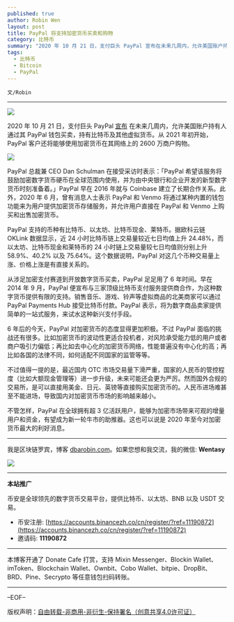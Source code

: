 ```yaml
---
published: true
author: Robin Wen
layout: post
title: PayPal 将支持加密货币买卖和购物
category: 比特币
summary: "2020 年 10 月 21 日，支付巨头 PayPal 宣布在未来几周内，允许美国账户持有人通过其 PayPal 钱包买卖，持有比特币及其他虚拟货币。从 2021 年初开始，PayPal 客户还将能够使用加密货币在其网络上的 2600 万商户购物。不管怎样，PayPal 在全球拥有超 3 亿活跃用户，能够为加密市场带来可观的增量用户和资金，有望成为新一轮牛市的助推器。这也可以说是 2020 年至今对加密货币最大的利好消息。"
tags:
  - 比特币
  - Bitcoin
  - PayPal
---
```


`文/Robin`

***

![](https://cdn.dbarobin.com/pyvd9xb.png)

2020 年 10 月 21 日，支付巨头 PayPal [宣布](https://newsroom.paypal-corp.com/2020-10-21-PayPal-Launches-New-Service-Enabling-Users-to-Buy-Hold-and-Sell-Cryptocurrency) 在未来几周内，允许美国账户持有人通过其 PayPal 钱包买卖，持有比特币及其他虚拟货币。从 2021 年初开始，PayPal 客户还将能够使用加密货币在其网络上的 2600 万商户购物。

![](https://cdn.dbarobin.com/jgr4wka.png)

PayPal 总裁兼 CEO Dan Schulman 在接受采访时表示：「PayPal 希望该服务将鼓励加密数字货币硬币在全球范围内使用，并为由中央银行和企业开发的新型数字货币时刻准备着。」PayPal 早在 2016 年就与 Coinbase 建立了长期合作关系。此外，2020 年 6 月，曾有消息人士表示 PayPal 和 Venmo 将通过某种内置的钱包功能来为用户提供加密货币存储服务，并允许用户直接在 PayPal 和 Venmo 上购买和出售加密货币。

PayPal 支持的币种有比特币、以太坊、比特币现金、莱特币。据欧科云链 OKLink 数据显示，近 24 小时比特币链上交易量较近七日均值上升 24.48%，而以太坊、比特币现金和莱特币的 24 小时链上交易量较七日均值则分别上升 58.9%、40.2% 以及 75.64%。这个数据说明，PayPal 对这几个币种交易量上涨、价格上涨是有直接关系的。

从涉足加密支付赛道到开放数字货币买卖，PayPal 足足用了 6 年时间。早在 2014 年 9 月，PayPal 便宣布与三家顶级比特币支付服务提供商合作，为这种数字货币提供有限的支持。销售音乐、游戏、铃声等虚拟商品的北美商家可以通过 PayPal Payments Hub 接受比特币付款。PayPal 表示，将为数字商品卖家提供简单的一站式服务，来试水这种新兴支付手段。

6 年后的今天，PayPal 对加密货币的态度显得更加积极。不过 PayPal 面临的挑战还有很多。比如加密货币的波动性更适合投机者，对风险承受能力低的用户或者商户吸引力偏低；再比如去中心化的加密货币网络，性能普遍没有中心化的高；再比如各国的法律不同，如何适配不同国家的监管等等。

不过值得一提的是，最近国内 OTC 市场交易量下滑严重，国家的人民币的管控程度（比如大额现金管理等）进一步升级，未来可能还会更为严厉。然而国外合规的交易所，是可以直接用美金、日元、英镑等直接购买加密货币的。人民币进场难甚至不能进场，导致国内对加密货币市场的影响越来越小。

不管怎样，PayPal 在全球拥有超 3 亿活跃用户，能够为加密市场带来可观的增量用户和资金，有望成为新一轮牛市的助推器。这也可以说是 2020 年至今对加密货币最大的利好消息。

***

我是区块链罗宾，博客 [dbarobin.com](https://dbarobin.com/)。如果您想和我交流，我的微信: **Wentasy**

![](https://cdn.dbarobin.com/v4yywe2.png)

***

**本站推广**

币安是全球领先的数字货币交易平台，提供比特币、以太坊、BNB 以及 USDT 交易。

* 币安注册: [https://accounts.binancezh.co/cn/register/?ref=11190872](https://accounts.binancezh.co/cn/register/?ref=11190872)
* 邀请码: **11190872**

***

本博客开通了 Donate Cafe 打赏，支持 Mixin Messenger、Blockin Wallet、imToken、Blockchain Wallet、Ownbit、Cobo Wallet、bitpie、DropBit、BRD、Pine、Secrypto 等任意钱包扫码转账。

<center>
    <div class="--donate-button"
         data-button-id="f8b9df0d-af9a-460d-8258-d3f435445075"
    ></div>
</center>

***

–EOF–

版权声明：[自由转载-非商用-非衍生-保持署名（创意共享4.0许可证）](http://creativecommons.org/licenses/by-nc-nd/4.0/deed.zh)